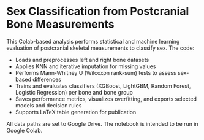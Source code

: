 # Sex Classification from Postcranial Bone Measurements

This Colab-based analysis performs statistical and machine learning evaluation of postcranial skeletal measurements to classify sex. The code:

- Loads and preprocesses left and right bone datasets
- Applies KNN and iterative imputation for missing values
- Performs Mann-Whitney U (Wilcoxon rank-sum) tests to assess sex-based differences
- Trains and evaluates classifiers (XGBoost, LightGBM, Random Forest, Logistic Regression) per bone and bone group
- Saves performance metrics, visualizes overfitting, and exports selected models and decision rules
- Supports LaTeX table generation for publication

All data paths are set to Google Drive. The notebook is intended to be run in Google Colab.
